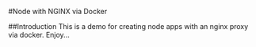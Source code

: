 #Node with NGINX via Docker

##Introduction
This is a demo for creating node apps with an nginx proxy via docker. Enjoy...
